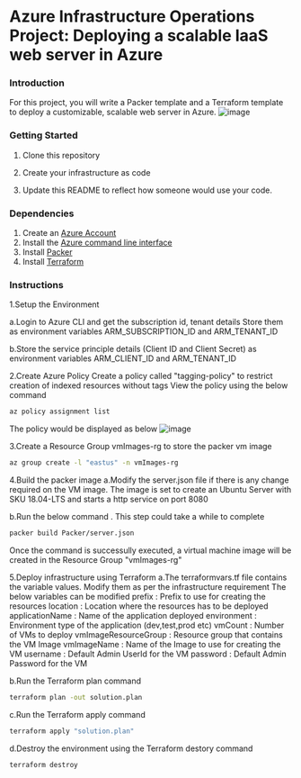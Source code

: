 # Azure Infrastructure Operations Project: Deploying a scalable IaaS web server in Azure

### Introduction
For this project, you will write a Packer template and a Terraform template to deploy a customizable, scalable web server in Azure.
![image](https://user-images.githubusercontent.com/24310615/120940796-ecbdc600-c716-11eb-8825-fc9f2e7dd1c4.png)


### Getting Started
1. Clone this repository

2. Create your infrastructure as code

3. Update this README to reflect how someone would use your code.

### Dependencies
1. Create an [Azure Account](https://portal.azure.com) 
2. Install the [Azure command line interface](https://docs.microsoft.com/en-us/cli/azure/install-azure-cli?view=azure-cli-latest)
3. Install [Packer](https://www.packer.io/downloads)
4. Install [Terraform](https://www.terraform.io/downloads.html)

### Instructions

1.Setup the Environment

a.Login to Azure CLI and get the subscription id, tenant details
Store them as environment variables ARM_SUBSCRIPTION_ID and ARM_TENANT_ID

b.Store the service principle details (Client ID and Client Secret) as environment variables ARM_CLIENT_ID and ARM_TENANT_ID


2.Create Azure Policy
Create a policy called "tagging-policy" to restrict creation of indexed resources without tags 
View the policy using the below command
```sh
az policy assignment list
```
The policy would be displayed as below
![image](https://user-images.githubusercontent.com/24310615/120957349-68d30080-c74d-11eb-9bf4-84867112653f.png)

3.Create a Resource Group vmImages-rg to store the packer vm image
```sh
az group create -l "eastus" -n vmImages-rg
```

4.Build the packer image
a.Modify the server.json file if there is any change required on the VM image.
The image is set to create an Ubuntu Server with SKU 18.04-LTS and starts a http service on port 8080

b.Run the below command . This step could take a while to complete 
```sh
packer build Packer/server.json
```
Once the command is successully executed, a virtual machine image will be created in the Resource Group "vmImages-rg"


5.Deploy infrastructure using Terraform
a.The terraformvars.tf file contains the variable values. Modify them as per the infrastructure requirement
The below variables can be modified 
  prefix : Prefix to use for creating the resources
  location : Location where the resources has to be deployed
  applicationName : Name of the application deployed 
  environment : Environment type of the application (dev,test,prod etc)
  vmCount : Number of VMs to deploy
  vmImageResourceGroup : Resource group that contains the VM Image
  vmImageName : Name of the Image to use for creating the VM
  username : Default Admin UserId for the VM
  password : Default Admin Password for the VM

b.Run the Terraform plan command
```sh
terraform plan -out solution.plan
```

c.Run the Terraform apply command
```sh
terraform apply "solution.plan"
```

d.Destroy the environment using the Terraform destory command
```sh
terraform destroy
```
